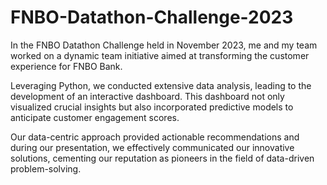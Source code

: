 # FNBO-Datathon-Challenge-2023
In the FNBO Datathon Challenge held in November 2023, me and my team worked on a dynamic team initiative aimed at transforming the customer experience for FNBO Bank. 

Leveraging Python, we conducted extensive data analysis, leading to the development of an interactive dashboard. This dashboard not only visualized crucial insights but also incorporated predictive models to anticipate customer engagement scores. 

Our data-centric approach provided actionable recommendations and during our presentation, we effectively communicated our innovative solutions, cementing our reputation as pioneers in the field of data-driven problem-solving.
